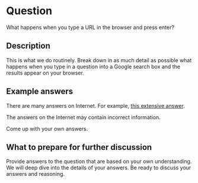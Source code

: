 # Question

What happens when you type a URL in the browser and press enter?

## Description

This is what we do routinely.  Break down in as much detail as possible what happens when you 
type in a question into a Google search box and the results appear on your browser.

## Example answers

There are many answers on Internet. For example, [this extensive answer](https://github.com/alex/what-happens-when).  

The answers on the Internet may contain incorrect information.

Come up with your own answers.  

## What to prepare for further discussion

Provide answers to the question that are based on your own understanding. 
We will deep dive into the details of your answers.  Be ready to discuss your answers and reasoning.

